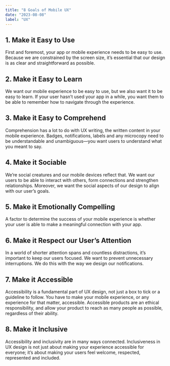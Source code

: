 ```yaml
---
title: "8 Goals of Mobile UX"
date: "2023-08-08"
label: "UX"
---
```


## 1. Make it Easy to Use

First and foremost, your app or mobile experience needs to be easy to use. Because we are constrained by the screen size, it’s essential that our design is as clear and straightforward as possible.

## 2. Make it Easy to Learn

We want our mobile experience to be easy to use, but we also want it to be easy to learn. If your user hasn’t used your app in a while, you want them to be able to remember how to navigate through the experience.

## 3. Make it Easy to Comprehend

Comprehension has a lot to do with UX writing, the written content in your mobile experience. Badges, notifications, labels and any microcopy need to be understandable and unambiguous—you want users to understand what you meant to say.

## 4. Make it Sociable

We’re social creatures and our mobile devices reflect that. We want our users to be able to interact with others, form connections and strengthen relationships. Moreover, we want the social aspects of our design to align with our user’s goals.

## 5. Make it Emotionally Compelling

A factor to determine the success of your mobile experience is whether your user is able to make a meaningful connection with your app.

## 6. Make it Respect our User’s Attention

In a world of shorter attention spans and countless distractions, it’s important to keep our users focused. We want to prevent unnecessary interruptions. We do this with the way we design our notifications.

## 7. Make it Accessible

Accessibility is a fundamental part of UX design, not just a box to tick or a guideline to follow. You have to make your mobile experience, or any experience for that matter, accessible. Accessible products are an ethical responsibility, and allow your product to reach as many people as possible, regardless of their ability.

## 8. Make it Inclusive

Accessibility and inclusivity are in many ways connected. Inclusiveness in UX design is not just about making your experience accessible for everyone; it’s about making your users feel welcome, respected, represented and included.
